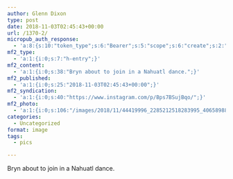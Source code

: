 ```yaml
---
author: Glenn Dixon
type: post
date: 2018-11-03T02:45:43+00:00
url: /1370-2/
micropub_auth_response:
  - 'a:8:{s:10:"token_type";s:6:"Bearer";s:5:"scope";s:6:"create";s:2:"me";s:28:"https://glenn.thedixons.net/";s:9:"issued_by";s:55:"https://glenn.thedixons.net/wp-json/indieauth/1.0/token";s:9:"client_id";s:24:"https://ownyourgram.com/";s:9:"issued_at";i:1540737877;s:4:"user";i:1;s:13:"last_accessed";i:1541293842;}'
mf2_type:
  - 'a:1:{i:0;s:7:"h-entry";}'
mf2_content:
  - 'a:1:{i:0;s:38:"Bryn about to join in a Nahuatl dance.";}'
mf2_published:
  - 'a:1:{i:0;s:25:"2018-11-03T02:45:43+00:00";}'
mf2_syndication:
  - 'a:1:{i:0;s:40:"https://www.instagram.com/p/Bps7BSujBqo/";}'
mf2_photo:
  - 'a:1:{i:0;s:106:"/images/2018/11/44419996_2285212518283995_4065898850856214466_n.jpg";}'
categories:
  - Uncategorized
format: image
tags:
  - pics

---
```

Bryn about to join in a Nahuatl dance.